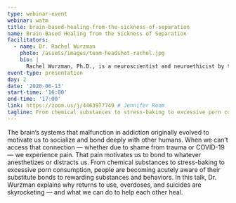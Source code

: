 ```yaml
---
type: webinar-event
webinar: watm
title: brain-based-healing-from-the-sickness-of-separation
name: Brain-Based Healing from the Sickness of Separation
facilitators:
  - name: Dr. Rachel Wurzman
    photo: /assets/images/team-headshot-rachel.jpg
    bio: |
      Rachel Wurzman, Ph.D., is a neuroscientist and neuroethicist by training. In addition to her role as Director of Science with SeekHealing, Dr. Wurzman has given her advice and insights into neurocognition while serving as a neuroscience and neuroethics advisor to the Pentagon, an intern in the White House Office of Science and Technology Policy under the Obama administration, and through her involvement with the International Neuroethics Society. Wurzman completed her doctoral and postdoctoral training at Georgetown University and the University of Pennsylvania, respectively.
event-type: presentation
day: 2
date: '2020-06-13'
start-time: '16:00'
end-time: '17:00'
link: https://zoom.us/j/4463977749 # Jennifer Room
tagline: From chemical substances to stress-baking to excessive porn consumption, people are becoming acutely aware of their substitute bonds to rewarding substances and behaviors. In this talk, Dr. Wurzman explains why returns to use, overdoses, and suicides are skyrocketing — and what we can do to help each other heal.
---
```


The brain’s systems that malfunction in addiction originally evolved to motivate us to socialize and bond deeply with other humans. When we can’t access that connection — whether due to shame from trauma or COVID-19 — we experience pain. That pain motivates us to bond to whatever anesthetizes or distracts us. From chemical substances to stress-baking to excessive porn consumption, people are becoming acutely aware of their substitute bonds to rewarding substances and behaviors. In this talk, Dr. Wurzman explains why returns to use, overdoses, and suicides are skyrocketing — and what we can do to help each other heal.
